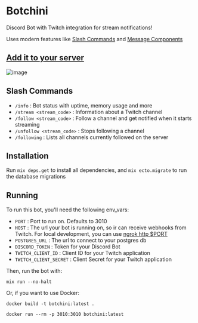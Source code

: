 # Botchini

Discord Bot with Twitch integration for stream notifications!

Uses modern features like [Slash Commands](https://blog.discord.com/slash-commands-are-here-8db0a385d9e6?gi=cb5c18566e7) and [Message Components](https://discord.com/developers/docs/interactions/message-components)

## [Add it to your server](https://discord.com/api/oauth2/authorize?client_id=814896826569195561&permissions=2048&scope=bot%20applications.commands)

![image](https://user-images.githubusercontent.com/15659967/121437344-89bb7180-c958-11eb-9d2f-034cf8b5f179.png)

## Slash Commands

 - `/info` : Bot status with uptime, memory usage and more
 - `/stream <stream_code>` : Information about a Twitch channel
 - `/follow <stream_code>` : Follow a channel and get notified when it starts streaming
 - `/unfollow <stream_code>` : Stops following a channel
 - `/following` : Lists all channels currently followed on the server

## Installation

Run `mix deps.get` to install all dependencies, and `mix ecto.migrate` to run the database migrations

## Running

To run this bot, you'll need the following env_vars:

 - `PORT` : Port to run on. Defaults to 3010
 - `HOST` : The url your bot is running on, so ir can receive webhooks from Twitch. For local development, you can use [ngrok http $PORT](https://ngrok.com/)
 - `POSTGRES_URL` : The url to connect to your postgres db
 - `DISCORD_TOKEN` : Token for your Discord Bot
 - `TWITCH_CLIENT_ID` : Client ID for your Twitch application
 - `TWITCH_CLIENT_SECRET` : Client Secret for your Twitch application

Then, run the bot with:

`mix run --no-halt`

Or, if you want to use Docker:

`docker build -t botchini:latest .`

`docker run --rm -p 3010:3010 botchini:latest`
